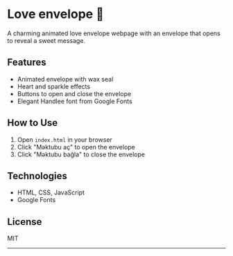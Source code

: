 # Love envelope 💌

A charming animated love envelope webpage with an envelope that opens to reveal a sweet message.

## Features

- Animated envelope with wax seal  
- Heart and sparkle effects  
- Buttons to open and close the envelope  
- Elegant Handlee font from Google Fonts  

## How to Use

1. Open `index.html` in your browser  
2. Click "Məktubu aç" to open the envelope  
3. Click "Məktubu bağla" to close the envelope  

## Technologies

- HTML, CSS, JavaScript
- Google Fonts  

## License

MIT

---
